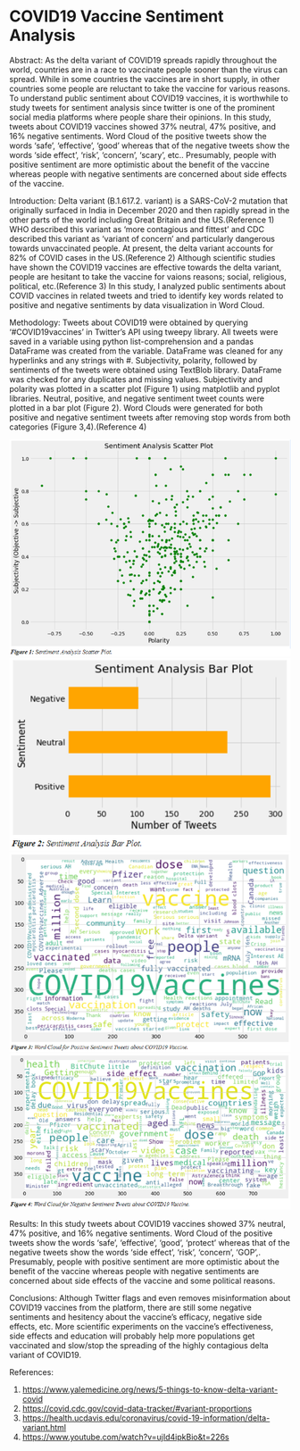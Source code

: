 # COVID19 Vaccine Sentiment Analysis

Abstract: 
As the delta variant of COVID19 spreads rapidly throughout the world, countries are in a race to vaccinate people sooner than the virus can spread. While in some countries the vaccines are in short supply, in other countries some people are reluctant to take the vaccine for various reasons. To understand public sentiment about COVID19 vaccines, it is worthwhile to study tweets for sentiment analysis since twitter is one of the prominent social media platforms where people share their opinions. In this study, tweets about COVID19 vaccines showed 37% neutral, 47% positive, and 16% negative sentiments. Word Cloud of the positive tweets show the words ‘safe’, ‘effective’, ‘good’ whereas that of the negative tweets show the words ‘side effect’, ‘risk’, ‘concern’, ‘scary’, etc.. Presumably, people with positive sentiment are more optimistic about the benefit of the vaccine whereas people with negative sentiments are concerned about side effects of the vaccine.

Introduction:
Delta variant (B.1.617.2. variant) is a SARS-CoV-2 mutation that originally surfaced in India in December 2020 and then rapidly spread in the other parts of the world including Great Britain and the US.(Reference 1) WHO described this variant as ‘more contagious and fittest’ and CDC described this variant as ‘variant of concern’ and particularly dangerous towards unvaccinated people. At present, the delta variant accounts for 82% of COVID cases in the US.(Reference 2) Although scientific studies have shown the COVID19 vaccines are effective towards the delta variant, people are hesitant to take the vaccine for vaions reasons; social, religious, political, etc.(Reference 3) In this study, I analyzed public sentiments about COVID vaccines in related tweets and tried to identify key words related to positive and negative sentiments by data visualization in Word Cloud. 

Methodology:
Tweets about COVID19 were obtained by querying ‘#COVID19vaccines’ in Twitter’s API using tweepy library. 
All tweets were saved in a variable using python list-comprehension and a pandas DataFrame was created from the variable.
DataFrame was cleaned for any hyperlinks and any strings with  #.
Subjectivity, polarity, followed by sentiments of the tweets were obtained using TextBlob library.
DataFrame was checked for any duplicates and missing values.
Subjectivity and polarity was plotted in a scatter plot (Figure 1) using matplotlib and pyplot libraries.
Neutral, positive, and negative sentiment tweet counts were plotted in a bar plot (Figure 2).
Word Clouds were generated for both positive and negative sentiment tweets after removing stop words from both categories (Figure 3,4).(Reference 4)

![](https://github.com/SKandar-1/COVID19-Vaccine-Sentiment-Analysis/blob/main/Covid_Twt_Sent_Fig_1.PNG)
![](https://github.com/SKandar-1/COVID19-Vaccine-Sentiment-Analysis/blob/main/Covid_Twt_Sent_Fig_2.PNG)
![](https://github.com/SKandar-1/COVID19-Vaccine-Sentiment-Analysis/blob/main/Covid_Twt_Sent_Fig_3.PNG)
![](https://github.com/SKandar-1/COVID19-Vaccine-Sentiment-Analysis/blob/main/Covid_Twt_Sent_Fig_4.PNG)

Results:
In this study tweets about COVID19 vaccines showed 37% neutral, 47% positive, and 16% negative sentiments. Word Cloud of the positive tweets show the words ‘safe’, ‘effective’, ‘good’, ‘protect’ whereas that of the negative tweets show the words ‘side effect’, ‘risk’, ‘concern’, ‘GOP’,. Presumably, people with positive sentiment are more optimistic about the benefit of the vaccine whereas people with negative sentiments are concerned about side effects of the vaccine and some political reasons.

Conclusions:
Although Twitter flags and even removes misinformation about COVID19 vaccines from the platform, there are still some negative sentiments and hesitency about the vaccine’s efficacy, negative side effects, etc. More scientific experiments on the vaccine’s effectiveness, side effects and education will probably help more populations get vaccinated and slow/stop the spreading of the highly contagious delta variant of COVID19.

References:
1. https://www.yalemedicine.org/news/5-things-to-know-delta-variant-covid
2. https://covid.cdc.gov/covid-data-tracker/#variant-proportions
3. https://health.ucdavis.edu/coronavirus/covid-19-information/delta-variant.html
4. https://www.youtube.com/watch?v=ujId4ipkBio&t=226s

